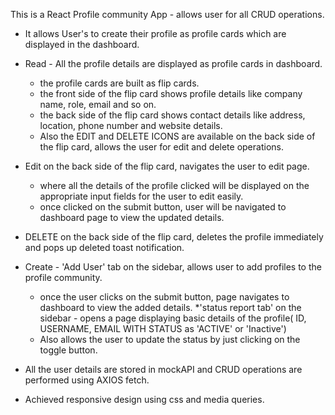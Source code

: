 This is a React Profile community App - allows user for all CRUD operations.

* It allows User's to create their profile as profile cards which are displayed in the dashboard.
* Read - All the profile details are displayed as profile cards in dashboard.
	- the profile cards are built as flip cards.
	- the front side of the flip card shows profile details like company name, role, email and so on.
	- the back side of the flip card shows contact details like address, location, phone number and website details.
	- Also the EDIT and DELETE ICONS are available on the back side of the flip card, allows the user for edit and delete operations.
* Edit on the back side of the flip card, navigates the user to edit page.
  	- where all the details of the profile clicked will be displayed on the appropriate input fields for the user to edit easily.
  	- once clicked on the submit button, user will be navigated to dashboard page to view the updated details.
* DELETE on the back side of the flip card, deletes the profile immediately and pops up deleted toast notification.

* Create - 'Add User' tab on the sidebar, allows user to add profiles to the profile community.
  	- once the user clicks on the submit button, page navigates to dashboard to view the added details.
*'status report tab' on the sidebar - opens a page displaying basic details of the profile( ID, USERNAME, EMAIL WITH STATUS as 'ACTIVE' or 'Inactive')
	- Also allows the user to update the status by just clicking on the toggle button.

* All the user details are stored in mockAPI and CRUD operations are performed using AXIOS fetch.
* Achieved responsive design using css and media queries.
  
  


